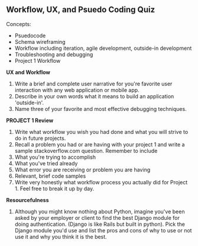 ## Workflow, UX, and Psuedo Coding Quiz

Concepts:
* Psuedocode
* Schema wireframing
* Workflow including iteration, agile development, outside-in development
* Troubleshooting and debugging
* Project 1 Workflow

**UX and Workflow**

1. Write a brief and complete user narrative for you're favorite user interaction with any web application or mobile app.
1. Describe in your own words what it means to build an application 'outside-in'.
1. Name three of your favorite and most effective debugging techniques.

**PROJECT 1 Review**

1. Write what workflow you wish you had done and what you will strive to do in future projects.
1. Recall a problem you had or are having with your project 1 and write a sample stackoverflow.com question. Remember to include
  1. What you're trying to accomplish
  1. What you've tried already
  1. What error you are receiving or problem you are having
  1. Relevant, brief code samples
1. Write very honestly what workflow process you actually did for Project 1. Feel free to break it up by day.  


**Resourcefulness**

1. Although you might know nothing about Python, imagine you've been asked by your employer or client to find the best Django module for doing authentication. (Django is like Rails but built in python). Pick the Django module you'd use and list the pros and cons of why to use or not use it and why you think it is the best.

